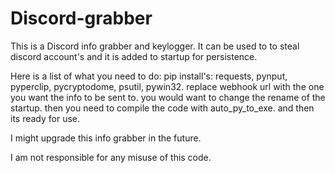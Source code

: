 # Discord-grabber
This is a Discord info grabber and keylogger. It can be used to to steal discord account's and it is added to startup for persistence.

Here is a list of what you need to do:
pip install's: requests, pynput, pyperclip, pycryptodome, psutil, pywin32.
replace webhook url with the one you want the info to be sent to.
you would want to change the rename of the startup.
then you need to compile the code with auto_py_to_exe.
and then its ready for use.

I might upgrade this info grabber in the future.

I am not responsible for any misuse of this code.
